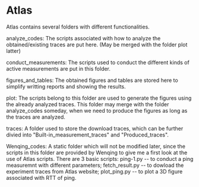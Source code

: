 # Atlas

Atlas contains several folders with different functionalities.

analyze_codes: The scripts associated with how to analyze the obtained/existing traces are put here. (May be merged with the folder plot latter)

conduct_measurements: The scripts used to conduct the different kinds of active measurements are put in this folder.

figures_and_tables: The obtained figures and tables are stored here to simplify writting reports and showing the results.

plot: The scripts belong to this folder are used to generate the figures using the already analyzed traces. This folder may merge with the folder analyze_codes someday, when we need to produce the figures as long as the traces are analyzed.

traces: A folder used to store the download traces, which can be further divied into "Built-in_measurement_traces" and "Produced_traces".

Wenqing_codes: A static folder which will not be modified later, since the scripts in this folder are provided by Wenqing to give me a first look at the use of Atlas scripts. There are 3 basic scripts: ping-1.py -- to conduct a ping measuremnt with different parameters; fetch_result.py -- to dowload the experiment traces from Atlas website; plot_ping.py -- to plot a 3D figure associated with RTT of ping.